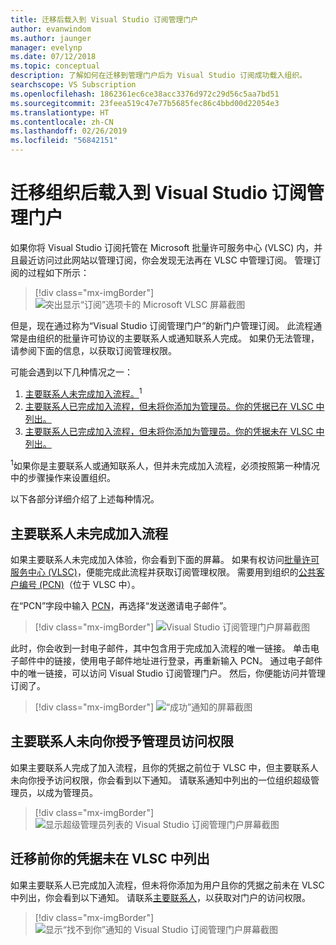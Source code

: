 ```yaml
---
title: 迁移后载入到 Visual Studio 订阅管理门户
author: evanwindom
ms.author: jaunger
manager: evelynp
ms.date: 07/12/2018
ms.topic: conceptual
description: 了解如何在迁移到管理门户后为 Visual Studio 订阅成功载入组织。
searchscope: VS Subscription
ms.openlocfilehash: 1862361ec6ce38acc3376d972c29d56c5aa7bd51
ms.sourcegitcommit: 23feea519c47e77b5685fec86c4bbd00d22054e3
ms.translationtype: HT
ms.contentlocale: zh-CN
ms.lasthandoff: 02/26/2019
ms.locfileid: "56842151"
---
```

# <a name="onboard-to-the-visual-studio-subscriptions-administration-portal-after-your-organization-is-migrated"></a>迁移组织后载入到 Visual Studio 订阅管理门户

如果你将 Visual Studio 订阅托管在 Microsoft 批量许可服务中心 (VLSC) 内，并且最近访问过此网站以管理订阅，你会发现无法再在 VLSC 中管理订阅。 管理订阅的过程如下所示：
> [!div class="mx-imgBorder"]
> ![突出显示“订阅”选项卡的 Microsoft VLSC 屏幕截图](_img/post-migration-onboarding/vlsc-subscriptions.png)

但是，现在通过称为“Visual Studio 订阅管理门户”的新门户管理订阅。 此流程通常是由组织的批量许可协议的主要联系人或通知联系人完成。 如果仍无法管理，请参阅下面的信息，以获取订阅管理权限。

可能会遇到以下几种情况之一：

1. [主要联系人未完成加入流程。](#Onboarding-not-completed-by-Primary-Contact)<sup>1</sup>
2. [主要联系人已完成加入流程，但未将你添加为管理员。你的凭据已在 VLSC 中列出。](#Primary-Contact-did-not-provide-you-administrator-access)
3. [主要联系人已完成加入流程，但未将你添加为管理员。你的凭据未在 VLSC 中列出。](#Your-credentials-were-not-listed-in-VLSC-prior-to-migration)

<sup>1</sup>如果你是主要联系人或通知联系人，但并未完成加入流程，必须按照第一种情况中的步骤操作来设置组织。

以下各部分详细介绍了上述每种情况。

## <a name="onboarding-not-completed-by-primary-contact"></a>主要联系人未完成加入流程

如果主要联系人未完成加入体验，你会看到下面的屏幕。 如果有权访问[批量许可服务中心 (VLSC)](https://www.microsoft.com/Licensing/servicecenter/default.aspx)，便能完成此流程并获取订阅管理权限。 需要用到组织的[公共客户编号 (PCN)](find-pcn.md)（位于 VLSC 中）。

在“PCN”字段中输入 [PCN](find-pcn.md)，再选择“发送邀请电子邮件”。
> [!div class="mx-imgBorder"]
> ![Visual Studio 订阅管理门户屏幕截图](_img/post-migration-onboarding/send-invitation.png)

此时，你会收到一封电子邮件，其中包含用于完成加入流程的唯一链接。 单击电子邮件中的链接，使用电子邮件地址进行登录，再重新输入 PCN。 通过电子邮件中的唯一链接，可以访问 Visual Studio 订阅管理门户。 然后，你便能访问并管理订阅了。
> [!div class="mx-imgBorder"]
> ![“成功”通知的屏幕截图](_img/post-migration-onboarding/email-success.png)

## <a name="primary-contact-did-not-provide-you-administrator-access"></a>主要联系人未向你授予管理员访问权限

如果主要联系人完成了加入流程，且你的凭据之前位于 VLSC 中，但主要联系人未向你授予访问权限，你会看到以下通知。 请联系通知中列出的一位组织超级管理员，以成为管理员。
> [!div class="mx-imgBorder"]
> ![显示超级管理员列表的 Visual Studio 订阅管理门户屏幕截图](_img/post-migration-onboarding/admin-list.png)

## <a name="your-credentials-were-not-listed-in-vlsc-prior-to-migration"></a>迁移前你的凭据未在 VLSC 中列出

如果主要联系人已完成加入流程，但未将你添加为用户且你的凭据之前未在 VLSC 中列出，你会看到以下通知。 请联系[主要联系人](find-primary-contact.md)，以获取对门户的访问权限。
> [!div class="mx-imgBorder"]
> ![显示“找不到你”通知的 Visual Studio 订阅管理门户屏幕截图](_img/post-migration-onboarding/cant-find-you.png)